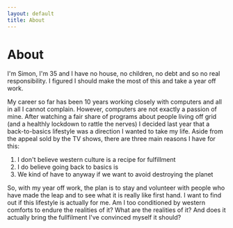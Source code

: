```yaml
---
layout: default
title: About
---
```

# About

I'm Simon, I'm 35 and I have no house, no children, no debt and so no real responsibility. I figured I should make the most of this and take a year off work.

My career so far has been 10 years working closely with computers and all in all I cannot complain. However, computers are not exactly a passion of mine. After watching a fair share of programs about people living off grid (and a healthly lockdown to rattle the nerves) I decided last year that a back-to-basics lifestyle was a direction I wanted to take my life. Aside from the appeal sold by the TV shows, there are three main reasons I have for this:
1. I don't believe western culture is a recipe for fulfillment
2. I do believe going back to basics is
3. We kind of have to anyway if we want to avoid destroying the planet

So, with my year off work, the plan is to stay and volunteer with people who have made the leap and to see what it is really like first hand. I want to find out if this lifestyle is actually for me. Am I too conditioned by western comforts to endure the realities of it? What are the realities of it? And does it actually bring the fullfilment I've convinced myself it should? 
